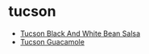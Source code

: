 # tucson

 * [Tucson Black And White Bean Salsa](index/t/tucson-black-and-white-bean-salsa-2112.json)
 * [Tucson Guacamole](index/t/tucson-guacamole.json)
